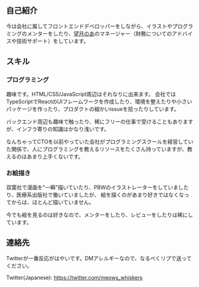 ## 自己紹介

今は会社に属してフロントエンドデベロッパーをしながら、イラストやプログラミングのメンターをしたり、[望月のあ](https://twitter.com/_noach)のマネージャー（財務についてのアドバイスや技術サポート）をしています。

## スキル

### プログラミング

趣味です。HTML/CSS/JavaScript周辺はそれなりに出来ます。
会社ではTypeScriptでReactのUIフレームワークを作成したり、環境を整えたりや小さいパッケージを作ったり、プロダクトの細かいissueを拾ったりしています。

バックエンド周辺も趣味で触ったり、稀にフリーの仕事で受けることもありますが、インフラ寄りの知識はかなり浅いです。

なんちゃってCTOを以前やっていた会社がプログラミングスクールを経営していた関係で、人にプログラミングを教えるリソースをたくさん持っていますが、教えるのはあまり上手くないです。

### お絵描き

双葉社で漫画を"一瞬"描いていたり、PBWのイラストレーターをしていましたり、医療系出版社で働いていましたが、
絵を描くのがあまり好きではなくなってからは、ほとんど描いていません。

今でも絵を見るのは好きなので、メンターをしたり、レビューをしたりは稀にしています。

## 連絡先

Twitterが一番反応がはやいです。DMアレルギーなので、なるべくリプで送ってください。

Twitter(Japanese): <a href="https://twitter.com/meows_whiskers">https://twitter.com/meows_whiskers</a>
